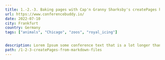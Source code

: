 ```yaml
---
title: 1.-2.-3. Baking pages with Cap'n Granny Sharksby's createPages hooks
url: https://www.conferencebuddy.io/
date: 2022-07-10
city: Frankfurt
country: Germany
tags: ["animals", "Chicago", "zoos", "royal_icing"]


description: Lorem Ipsum some conference text that is a lot longer than the other one so we can see how it looks.
path: /1-2-3-createPages-from-markdown-files
---
```

